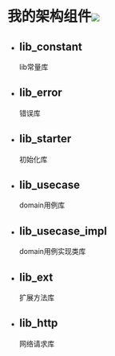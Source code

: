 # 我的架构组件[![](https://jitpack.io/v/qiushui95/MyArchitecture.svg)](https://jitpack.io/#qiushui95/MyArchitecture)
- ## **lib_constant**  
	lib常量库  
- ## **lib_error**  
	错误库  
- ## **lib_starter**  
	初始化库  
- ## **lib_usecase**  
	domain用例库  
- ## **lib_usecase_impl**  
	domain用例实现类库  
- ## **lib_ext**  
	扩展方法库
- ## **lib_http**
	网络请求库